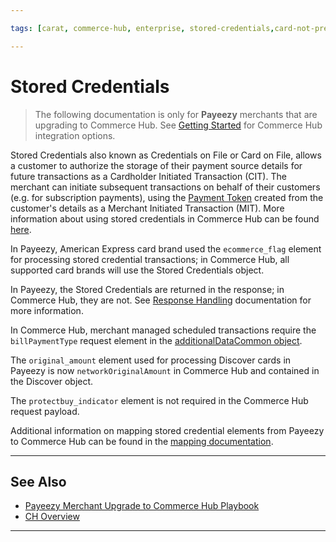 ```yaml
---

tags: [carat, commerce-hub, enterprise, stored-credentials,card-not-present, payeezy]

---
```


# Stored Credentials

<!-- theme: danger -->
>  The following documentation is only for **Payeezy** merchants that are upgrading to Commerce Hub. See [Getting Started](?path=docs/Getting-Started/Getting-Started-General.md) for Commerce Hub integration options.

Stored Credentials also known as Credentials on File or Card on File, allows a customer to authorize the storage of their payment source details for future transactions as a Cardholder Initiated Transaction (CIT).  The merchant can initiate subsequent transactions on behalf of their customers (e.g. for subscription payments), using the [Payment Token](?path=docs/Resources/API-Documents/Payments_VAS/Payment-Token.md) created from the customer's details as a Merchant Initiated Transaction (MIT).  More information about using stored credentials in Commerce Hub can be found [here](?path=docs/Resources/Guides/Stored-Credentials.md).

In Payeezy, American Express card brand used the `ecommerce_flag` element for processing stored credential transactions; in Commerce Hub, all supported card brands will use the Stored Credentials object.

In Payeezy, the Stored Credentials are returned in the response; in Commerce Hub, they are not.  See [Response Handling](?path=docs/Resources/Guides/Response-Codes/Response-Handling.md) documentation for more information.

In Commerce Hub, merchant managed scheduled transactions require the `billPaymentType` request element in the [additionalDataCommon object](?path=docs/Resources/Master-Data/Additional-Data.md).

The `original_amount` element used for processing Discover cards in Payeezy is now `networkOriginalAmount` in Commerce Hub and contained in the Discover object. 

The `protectbuy_indicator` element is not required in the Commerce Hub request payload.

Additional information on mapping stored credential elements from Payeezy to Commerce Hub can be found in the [mapping documentation](?path=docs/Resources/Guides/Payeezy/Payeezy-UpgradetoCH-TechnicalAPI.md).

---

## See Also

- [Payeezy Merchant Upgrade to Commerce Hub Playbook](?path=docs/Resources/Guides/Payeezy/PayeezyUpgradetoCHGuideLandingPage.md)
- [CH Overview](?path=docs/Getting-Started/Getting-Started-General.md)

---
